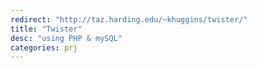 ```yaml
---
redirect: "http://taz.harding.edu/~khuggins/twister/"
title: "Twister"
desc: "using PHP & mySQL"
categories: prj
---
```

